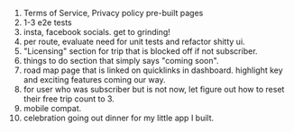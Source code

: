 1. Terms of Service, Privacy policy pre-built pages
2. 1-3 e2e tests
3. insta, facebook socials. get to grinding!
4. per route, evaluate need for unit tests and refactor shitty ui.
5. "Licensing" section for trip that is blocked off if not subscriber.
6. things to do section that simply says "coming soon".
7. road map page that is linked on quicklinks in dashboard. highlight key and exciting features coming our way.
8. for user who was subscriber but is not now, let figure out how to reset their free trip count to 3.
9. mobile compat.
10. celebration going out dinner for my little app I built.
